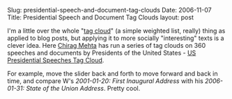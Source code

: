 Slug: presidential-speech-and-document-tag-clouds
Date: 2006-11-07
Title: Presidential Speech and Document Tag Clouds
layout: post

I&#39;m a little over the whole &quot;[tag cloud](http://en.wikipedia.org/wiki/Tag_cloud)&quot; (a simple weighted list, really) thing as applied to blog posts, but applying it to more socially &quot;interesting&quot; texts is a clever idea. Here [Chirag Mehta](http://chir.ag/) has run a series of tag clouds on 360 speeches and documents by Presidents of the United States - [US Presidential Speeches Tag Cloud](http://chir.ag/phernalia/preztags/).

For example, move the slider back and forth to move forward and back in time, and compare W&#39;s *2001-01-20: First Inaugural Address* with his *2006-01-31: State of the Union Address*. Pretty cool.
